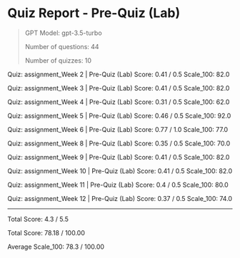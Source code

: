 # Quiz Report - Pre-Quiz (Lab)

> GPT Model: gpt-3.5-turbo
> 
> Number of questions: 44
> 
> Number of quizzes: 10

Quiz: assignment_Week 2 | Pre-Quiz (Lab) 		 Score: 0.41 / 0.5 		 Scale_100: 82.0

Quiz: assignment_Week 3 | Pre-Quiz (Lab) 		 Score: 0.41 / 0.5 		 Scale_100: 82.0

Quiz: assignment_Week 4 | Pre-Quiz (Lab) 		 Score: 0.31 / 0.5 		 Scale_100: 62.0

Quiz: assignment_Week 5 | Pre-Quiz (Lab) 		 Score: 0.46 / 0.5 		 Scale_100: 92.0

Quiz: assignment_Week 6 | Pre-Quiz (Lab) 		 Score: 0.77 / 1.0 		 Scale_100: 77.0

Quiz: assignment_Week 8 | Pre-Quiz (Lab) 		 Score: 0.35 / 0.5 		 Scale_100: 70.0

Quiz: assignment_Week 9 | Pre-Quiz (Lab) 		 Score: 0.41 / 0.5 		 Scale_100: 82.0

Quiz: assignment_Week 10 | Pre-Quiz (Lab) 		 Score: 0.41 / 0.5 		 Scale_100: 82.0

Quiz: assignment_Week 11 | Pre-Quiz (Lab) 		 Score: 0.4 / 0.5 		 Scale_100: 80.0

Quiz: assignment_Week 12 | Pre-Quiz (Lab) 		 Score: 0.37 / 0.5 		 Scale_100: 74.0

****************************************


Total Score: 4.3 / 5.5

Total Score: 78.18 / 100.00

Average Scale_100: 78.3 / 100.00
